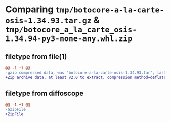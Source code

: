 # Comparing `tmp/botocore-a-la-carte-osis-1.34.93.tar.gz` & `tmp/botocore_a_la_carte_osis-1.34.94-py3-none-any.whl.zip`

## filetype from file(1)

```diff
@@ -1 +1 @@
-gzip compressed data, was "botocore-a-la-carte-osis-1.34.93.tar", last modified: Sat Apr 27 01:01:03 2024, max compression
+Zip archive data, at least v2.0 to extract, compression method=deflate
```

## filetype from diffoscope

```diff
@@ -1 +1 @@
-GzipFile
+ZipFile
```

